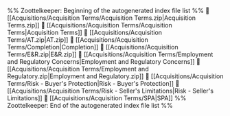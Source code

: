 %% Zoottelkeeper: Beginning of the autogenerated index file list  %%
📄 [[Acquisitions/Acquisition Terms/Acquisition Terms.zip|Acquisition Terms.zip]]
📄 [[Acquisitions/Acquisition Terms/Acquisition Terms|Acquisition Terms]]
📄 [[Acquisitions/Acquisition Terms/AT.zip|AT.zip]]
📄 [[Acquisitions/Acquisition Terms/Completion|Completion]]
📄 [[Acquisitions/Acquisition Terms/E&R.zip|E&R.zip]]
📄 [[Acquisitions/Acquisition Terms/Employment and Regulatory Concerns|Employment and Regulatory Concerns]]
📄 [[Acquisitions/Acquisition Terms/Employment and Regulatory.zip|Employment and Regulatory.zip]]
📄 [[Acquisitions/Acquisition Terms/Risk - Buyer's Protection|Risk - Buyer's Protection]]
📄 [[Acquisitions/Acquisition Terms/Risk - Seller's Limitations|Risk - Seller's Limitations]]
📄 [[Acquisitions/Acquisition Terms/SPA|SPA]]
%% Zoottelkeeper: End of the autogenerated index file list  %%
